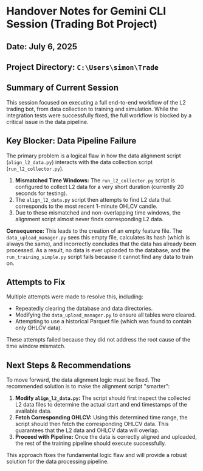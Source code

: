 # Handover Notes for Gemini CLI Session (Trading Bot Project)

## Date: July 6, 2025

## Project Directory: `C:\Users\simon\Trade`

## Summary of Current Session

This session focused on executing a full end-to-end workflow of the L2 trading bot, from data collection to training and simulation. While the integration tests were successfully fixed, the full workflow is blocked by a critical issue in the data pipeline.

## Key Blocker: Data Pipeline Failure

The primary problem is a logical flaw in how the data alignment script (`align_l2_data.py`) interacts with the data collection script (`run_l2_collector.py`).

1.  **Mismatched Time Windows:** The `run_l2_collector.py` script is configured to collect L2 data for a very short duration (currently 20 seconds for testing).
2.  The `align_l2_data.py` script then attempts to find L2 data that corresponds to the most recent 1-minute OHLCV candle.
3.  Due to these mismatched and non-overlapping time windows, the alignment script almost never finds corresponding L2 data.

**Consequence:** This leads to the creation of an empty feature file. The `data_upload_manager.py` sees this empty file, calculates its hash (which is always the same), and incorrectly concludes that the data has already been processed. As a result, no data is ever uploaded to the database, and the `run_training_simple.py` script fails because it cannot find any data to train on.

## Attempts to Fix

Multiple attempts were made to resolve this, including:
*   Repeatedly clearing the database and data directories.
*   Modifying the `data_upload_manager.py` to ensure all tables were cleared.
*   Attempting to use a historical Parquet file (which was found to contain only OHLCV data).

These attempts failed because they did not address the root cause of the time window mismatch.

## Next Steps & Recommendations

To move forward, the data alignment logic must be fixed. The recommended solution is to make the alignment script "smarter":

1.  **Modify `align_l2_data.py`:** The script should first inspect the collected L2 data files to determine the actual start and end timestamps of the available data.
2.  **Fetch Corresponding OHLCV:** Using this determined time range, the script should then fetch the corresponding OHLCV data. This guarantees that the L2 data and OHLCV data will overlap.
3.  **Proceed with Pipeline:** Once the data is correctly aligned and uploaded, the rest of the training pipeline should execute successfully.

This approach fixes the fundamental logic flaw and will provide a robust solution for the data processing pipeline.